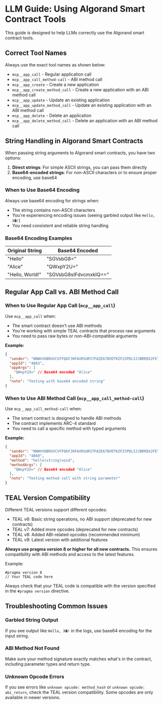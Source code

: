 # LLM Guide: Using Algorand Smart Contract Tools

This guide is designed to help LLMs correctly use the Algorand smart contract tools.

## Correct Tool Names

Always use the exact tool names as shown below:

- `mcp__app_call` - Regular application call
- `mcp__app_call_method-call` - ABI method call
- `mcp__app_create` - Create a new application
- `mcp__app_create_method_call` - Create a new application with an ABI method call
- `mcp__app_update` - Update an existing application
- `mcp__app_update_method_call` - Update an existing application with an ABI method call
- `mcp__app_delete` - Delete an application
- `mcp__app_delete_method_call` - Delete an application with an ABI method call

## String Handling in Algorand Smart Contracts

When passing string arguments to Algorand smart contracts, you have two options:

1. **Direct strings**: For simple ASCII strings, you can pass them directly
2. **Base64-encoded strings**: For non-ASCII characters or to ensure proper encoding, use base64

### When to Use Base64 Encoding

Always use base64 encoding for strings when:

- The string contains non-ASCII characters
- You're experiencing encoding issues (seeing garbled output like `Hello, X�!`)
- You need consistent and reliable string handling

### Base64 Encoding Examples

| Original String | Base64 Encoded         |
| --------------- | ---------------------- |
| "Hello"         | "SGVsbG8="             |
| "Alice"         | "QWxpY2U="             |
| "Hello, World!" | "SGVsbG8sIFdvcmxkIQ==" |

## Regular App Call vs. ABI Method Call

### When to Use Regular App Call (`mcp__app_call`)

Use `mcp__app_call` when:

- The smart contract doesn't use ABI methods
- You're working with simple TEAL contracts that process raw arguments
- You need to pass raw bytes or non-ABI-compatible arguments

**Example:**

```json
{
  "sender": "NNWVV6BRUVCVFFQ6FJHFAVRSUR37FAZE67BVDTKZF2SPDL5JJBRRQX2FEY",
  "appId": "4863",
  "appArgs": [
    "QWxpY2U=" // Base64 encoded "Alice"
  ],
  "note": "Testing with base64 encoded string"
}
```

### When to Use ABI Method Call (`mcp__app_call_method-call`)

Use `mcp__app_call_method-call` when:

- The smart contract is designed to handle ABI methods
- The contract implements ARC-4 standard
- You need to call a specific method with typed arguments

**Example:**

```json
{
  "sender": "NNWVV6BRUVCVFFQ6FJHFAVRSUR37FAZE67BVDTKZF2SPDL5JJBRRQX2FEY",
  "appId": "4860",
  "method": "hello(string)void",
  "methodArgs": [
    "QWxpY2U=" // Base64 encoded "Alice"
  ],
  "note": "Testing method call with string parameter"
}
```

## TEAL Version Compatibility

Different TEAL versions support different opcodes:

- TEAL v6: Basic string operations, no ABI support (deprecated for new contracts)
- TEAL v7: Added more opcodes (deprecated for new contracts)
- TEAL v8: Added ABI-related opcodes (recommended minimum)
- TEAL v9: Latest version with additional features

**Always use pragma version 8 or higher for all new contracts.** This ensures compatibility with ABI methods and access to the latest features.

Example:

```
#pragma version 8
// Your TEAL code here
```

Always check that your TEAL code is compatible with the version specified in the `#pragma version` directive.

## Troubleshooting Common Issues

### Garbled String Output

If you see output like `Hello, X�!` in the logs, use base64 encoding for the input string.

### ABI Method Not Found

Make sure your method signature exactly matches what's in the contract, including parameter types and return type.

### Unknown Opcode Errors

If you see errors like `unknown opcode: method_hash` or `unknown opcode: abi_return`, check the TEAL version compatibility. Some opcodes are only available in newer versions.
